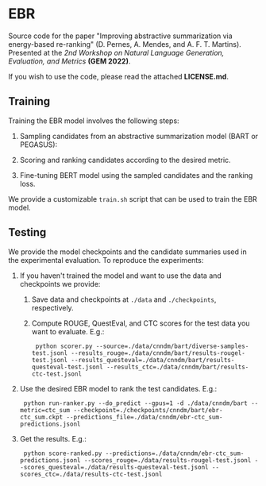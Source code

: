 # EBR

Source code for the paper "Improving abstractive summarization via energy-based re-ranking" (D. Pernes, A. Mendes, and A. F. T. Martins).
Presented at the *2nd Workshop on Natural Language Generation, Evaluation, and Metrics* **(GEM 2022)**.

If you wish to use the code, please read the attached **LICENSE.md**.

## Training

Training the EBR model involves the following steps:

1. Sampling candidates from an abstractive summarization model (BART or PEGASUS):

2. Scoring and ranking candidates according to the desired metric.

3. Fine-tuning BERT model using the sampled candidates and the ranking loss.

We provide a customizable `train.sh` script that can be used to train the EBR model.

## Testing

We provide the model checkpoints and the candidate summaries used in the experimental evaluation.
To reproduce the experiments:

1. If you haven't trained the model and want to use the data and checkpoints we provide:

    1. Save data and checkpoints at `./data` and `./checkpoints`, respectively.

    2. Compute ROUGE, QuestEval, and CTC scores for the test data you want to evaluate. E.g.:

            python scorer.py --source=./data/cnndm/bart/diverse-samples-test.jsonl --results_rouge=./data/cnndm/bart/results-rougel-test.jsonl --results_questeval=./data/cnndm/bart/results-questeval-test.jsonl --results_ctc=./data/cnndm/bart/results-ctc-test.jsonl

2. Use the desired EBR model to rank the test candidates. E.g.:

        python run-ranker.py --do_predict --gpus=1 -d ./data/cnndm/bart --metric=ctc_sum --checkpoint=./checkpoints/cnndm/bart/ebr-ctc_sum.ckpt --predictions_file=./data/cnndm/ebr-ctc_sum-predictions.jsonl

3. Get the results. E.g.:

        python score-ranked.py --predictions=./data/cnndm/ebr-ctc_sum-predictions.jsonl --scores_rouge=./data/results-rougel-test.jsonl --scores_questeval=./data/results-questeval-test.jsonl --scores_ctc=./data/results-ctc-test.jsonl
